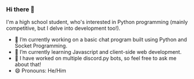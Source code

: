 ### Hi there 👋

I'm a high school student, who's interested in Python programming (mainly competitive, but I delve into development too!).

- 🔭 I’m currently working on a basic chat program built using Python and Socket Programming.
- 🌱 I’m currently learning Javascript and client-side web development.
- 🗻 I have worked on multiple discord.py bots, so feel free to ask me about that!
- 😄 Pronouns: He/Him
